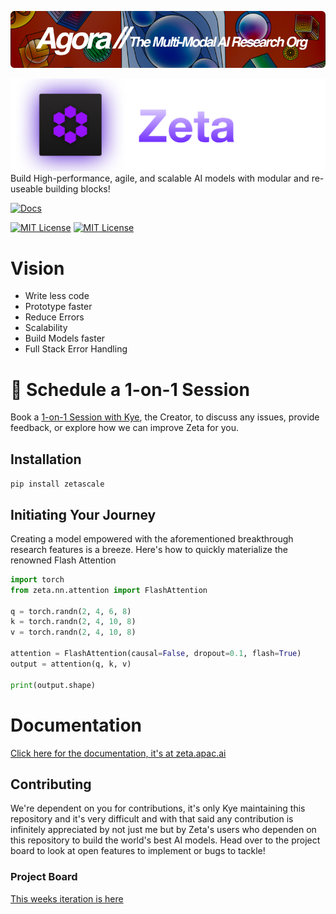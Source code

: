 [![Multi-Modality](images/agorabanner.png)](https://discord.gg/qUtxnK2NMf)

![Zeta banner](images/zeta.png)
Build High-performance, agile, and scalable AI models with modular and re-useable building blocks!


[![Docs](https://readthedocs.org/projects/zeta/badge/)](https://zeta.readthedocs.io)

<p>
  <a href="https://github.com/kyegomez/zeta/blob/main/LICENSE"><img alt="MIT License" src="https://img.shields.io/badge/license-MIT-blue.svg" /></a>
  <a href="https://pypi.org/project/zetascale"><img alt="MIT License" src="https://badge.fury.io/py/zetascale.svg" /></a>
</p>

# Vision
- Write less code
- Prototype faster
- Reduce Errors
- Scalability
- Build Models faster
- Full Stack Error Handling


# 🤝 Schedule a 1-on-1 Session
Book a [1-on-1 Session with Kye](https://calendly.com/apacai/agora), the Creator, to discuss any issues, provide feedback, or explore how we can improve Zeta for you.


## Installation

`pip install zetascale`

## Initiating Your Journey

Creating a model empowered with the aforementioned breakthrough research features is a breeze. Here's how to quickly materialize the renowned Flash Attention

```python
import torch
from zeta.nn.attention import FlashAttention

q = torch.randn(2, 4, 6, 8)
k = torch.randn(2, 4, 10, 8)
v = torch.randn(2, 4, 10, 8)

attention = FlashAttention(causal=False, dropout=0.1, flash=True)
output = attention(q, k, v)

print(output.shape) 

```

# Documentation
[Click here for the documentation, it's at zeta.apac.ai](https://zeta.apac.ai)


## Contributing
We're dependent on you for contributions, it's only Kye maintaining this repository and it's very difficult and with that said any contribution is infinitely appreciated by not just me but by Zeta's users who dependen on this repository to build the world's
best AI models. Head over to the project board to look at open features to implement or bugs to tackle!

### Project Board
[This weeks iteration is here](https://github.com/users/kyegomez/projects/7/views/2)